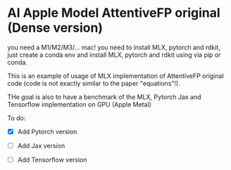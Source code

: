 # AI Apple Model AttentiveFP original (Dense version)

you need a M1/M2/M3/... mac!
you need to install MLX, pytorch and rdkit, just create a conda env and install MLX, pytorch and rdkit using via pip or conda.

This is an example of usage of MLX implementation of AttentiveFP original code (code is not exactly similar to the paper "equations"!).

THe goal is also to have a benchmark of the MLX, Pytorch Jax and Tensorflow implementation on GPU (Apple Metal)

To do:
- [x] Add Pytorch version
- [ ] Add Jax version
- [ ] Add Tensorflow version

